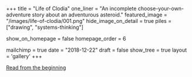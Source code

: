 +++
title = "Life of Clodia"
one_liner = "An incomplete choose-your-own-adventure story about an adventurous asteroid."
featured_image = "/images/life-of-clodia/001.png"
hide_image_on_detail = true
piles = ["drawing", "systems-thinking"]

show_on_homepage = false
homepage_order = 6

mailchimp = true
date = "2018-12-22"
draft = false
show_tree = true
layout = 'gallery'
+++

<a class="btn btn-outline-dark" href="001">Read from the beginning</a>

